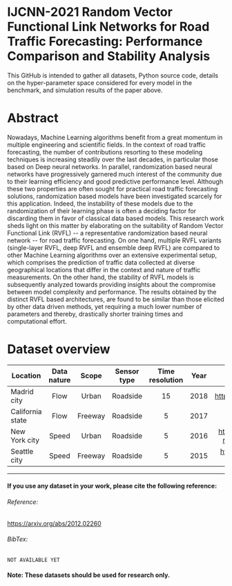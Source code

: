 # IJCNN-2021 Random Vector Functional Link Networks for Road Traffic Forecasting: Performance Comparison and Stability Analysis

This GitHub is intended to gather all datasets, Python source code, details on the hyper-parameter space considered for every model in the benchmark, and simulation results of the paper above.

# Abstract
Nowadays, Machine Learning algorithms benefit from a great momentum in multiple engineering and scientific fields. In the context of road traffic forecasting, the number of contributions resorting to these modeling techniques is increasing steadily over the last decades, in particular those based on Deep neural networks. In parallel, randomization based neural networks have progressively garnered much interest of the community due to their learning efficiency and good predictive performance level. Although these two properties are often sought for practical road traffic forecasting solutions, randomization based models have been investigated scarcely for this application. Indeed, the instability of these models due to the randomization of their learning phase is often a deciding factor for discarding them in favor of classical data based models. This research work sheds light on this matter by elaborating on the suitability of Random Vector Functional Link (RVFL) -- a representative randomization based neural network -- for road traffic forecasting. On one hand, multiple RVFL variants (single-layer RVFL, deep RVFL and ensemble deep RVFL) are compared to other Machine Learning algorithms over an extensive experimental setup,  which comprises the prediction of traffic data collected at diverse geographical locations that differ in the context and nature of traffic measurements. On the other hand, the stability of RVFL models is subsequently analyzed towards providing insights about the compromise between model complexity and performance. The results obtained by the distinct RVFL based architectures, are found to be similar than those elicited by other data driven methods, yet requiring a much lower number of parameters and thereby, drastically shorter training times and computational effort.

# Dataset overview

| Location         | Data nature |  Scope  | Sensor type | Time resolution | Year |                              Data source                              |
|------------------|:-----------:|:-------:|:-----------:|:---------------:|:----:|:---------------------------------------------------------------------:|
| Madrid city      |     Flow    |  Urban  |   Roadside  |        15       | 2018 | https://datos.madrid.es/portal/site/egob/                             |
| California state |     Flow    | Freeway |   Roadside  |        5        | 2017 | http://pems.dot.ca.gov/                                               |
| New York city    |    Speed    |  Urban  |   Roadside  |        5        | 2016 | https://www.kaggle.com/crailtap/nyc-real-time-traffic-speed-data-feed |
| Seattle city     |    Speed    | Freeway |   Roadside  |        5        | 2015 | https://github.com/zhiyongc/Seattle-Loop-Data                         |

---
#### If you use any dataset in your work, please cite the following reference:
###### Reference:
https://arxiv.org/abs/2012.02260
###### BibTex:
```
NOT AVAILABLE YET
```
#### Note: These datasets should be used for research only.



